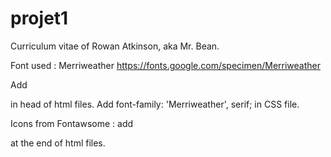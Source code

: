 # projet1

Curriculum vitae of Rowan Atkinson, aka Mr. Bean.

Font used :
Merriweather 
https://fonts.google.com/specimen/Merriweather

Add
<link href="https://fonts.googleapis.com/css?family=Merriweather&display=swap" rel="stylesheet">
in head of html files.
Add
font-family: 'Merriweather', serif;
in CSS file.

Icons from Fontawsome :
add 
<script src="https://kit.fontawesome.com/1ef8454837.js" crossorigin="anonymous"></script>
at the end of html files.
